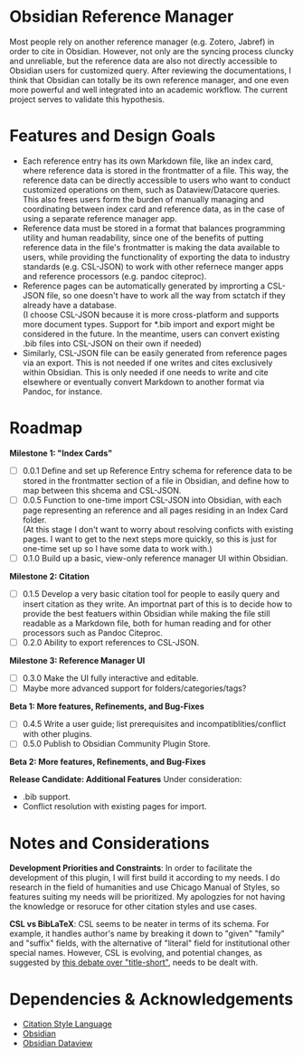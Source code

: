 # Obsidian Reference Manager
Most people rely on another reference manager (e.g. Zotero, Jabref) in order to cite in Obsidian. However, not only are the syncing process cluncky and unreliable, but the reference data are also not directly accessible to Obsidian users for customized query. After reviewing the documentations, I think that Obsidian can totally be its own reference manager, and one even more powerful and well integrated into an academic workflow. The current project serves to validate this hypothesis.

# Features and Design Goals
- Each reference entry has its own Markdown file, like an index card, where reference data is stored in the frontmatter of a file. This way, the reference data can be directly accessible to users who want to conduct customized operations on them, such as Dataview/Datacore queries. This also frees users form the burden of manually managing and coordinating between index card and reference data, as in the case of using a separate reference manager app.
- Reference data must be stored in a format that balances programming utility and human readability, since one of the benefits of putting reference data in the file's frontmatter is making the data available to users, while providing the functionality of exporting the data to industry standards (e.g. CSL-JSON) to work with other refernece manger apps and reference processors (e.g. pandoc citeproc).
- Reference pages can be automatically generated by improrting a CSL-JSON file, so one doesn't have to work all the way from sctatch if they already have a database.  
  (I choose CSL-JSON because it is more cross-platform and supports more document types. Support for *.bib import and export might be considered in the future. In the meantime, users can convert existing .bib files into CSL-JSON on their own if needed)
- Similarly, CSL-JSON file can be easily generated from reference pages via an export. This is not needed if one writes and cites exclusively within Obsidian. This is only needed if one needs to write and cite elsewhere or eventually convert Markdown to another format via Pandoc, for instance.

# Roadmap
**Milestone 1: "Index Cards"**
- [ ] 0.0.1 Define and set up Reference Entry schema for reference data to be stored in the frontmatter section of a file in Obsidian, and define how to map between this shcema and CSL-JSON.
- [ ] 0.0.5 Function to one-time import CSL-JSON into Obsidian, with each page representing an reference and all pages residing in an Index Card folder.  
      (At this stage I don't want to worry about resolving conficts with existing pages. I want to get to the next steps more quickly, so this is just for one-time set up so I have some data to work with.)
- [ ] 0.1.0 Build up a basic, view-only reference manager UI within Obsidian.

**Milestone 2: Citation**
- [ ] 0.1.5 Develop a very basic citation tool for people to easily query and insert citation as they write.
      An importnat part of this is to decide how to provide the best featuers within Obsidian while making the file still readable as a Markdown file, both for human reading and for other processors such as Pandoc Citeproc.
- [ ] 0.2.0 Ability to export references to CSL-JSON.

**Milestone 3: Reference Manager UI**
- [ ] 0.3.0 Make the UI fully interactive and editable.
- [ ] Maybe more advanced support for folders/categories/tags?

**Beta 1: More features, Refinements, and Bug-Fixes**
- [ ] 0.4.5 Write a user guide; list prerequisites and incompatiblities/conflict with other plugins.
- [ ] 0.5.0 Publish to Obsidian Community Plugin Store.

**Beta 2: More features, Refinements, and Bug-Fixes**

**Release Candidate: Additional Features**
Under consideration:
- .bib support.
- Conflict resolution with existing pages for import.

# Notes and Considerations
**Development Priorities and Constraints**: In order to facilitate the development of this plugin, I will first build it according to my needs. I do research in the field of humanities and use Chicago Manual of Styles, so features suiting my needs will be prioritized. My apologzies for not having the knowledge or resoruce for other citation styles and use cases.

**CSL vs BibLaTeX**: CSL seems to be neater in terms of its schema. For example, it handles author's name by breaking it down to "given" "family" and "suffix" fields, with the alternative of "literal" field for institutional other special names. However, CSL is evolving, and potential changes, as suggested by [this debate over "title-short"](https://github.com/citation-style-language/schema/pull/393), needs to be dealt with.

# Dependencies & Acknowledgements
- [Citation Style Language](https://github.com/citation-style-language/)
- [Obsidian](https://github.com/obsidianmd)
- [Obsidian Dataview](https://github.com/blacksmithgu/obsidian-dataview)